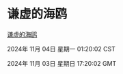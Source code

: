 # 谦虚的海鸥
[谦虚的海鸥](http://219.139.197.74:56308/qxdho/course/base/hotlink/index.php)

2024年 11月 04日 星期一 01:20:02 CST

2024年 11月 03日 星期日 17:20:02 GMT
